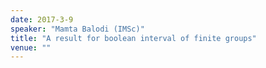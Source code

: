 ```yaml
---
date: 2017-3-9
speaker: "Mamta Balodi (IMSc)"
title: "A result for boolean interval of finite groups"
venue: ""
---
```


